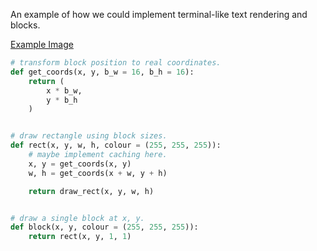 An example of how we could implement terminal-like text rendering and blocks.

[Example Image](https://i.imgur.com/0MlJgYF.png)

```python
# transform block position to real coordinates.
def get_coords(x, y, b_w = 16, b_h = 16):
    return (
        x * b_w,
        y * b_h
    )


# draw rectangle using block sizes.
def rect(x, y, w, h, colour = (255, 255, 255)):
    # maybe implement caching here.
    x, y = get_coords(x, y)
    w, h = get_coords(x + w, y + h)

    return draw_rect(x, y, w, h)


# draw a single block at x, y.
def block(x, y, colour = (255, 255, 255)):
    return rect(x, y, 1, 1)
```
